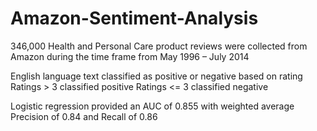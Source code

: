 # Amazon-Sentiment-Analysis
346,000 Health and Personal Care product reviews were collected from Amazon during the time frame from May 1996 – July 2014  

English language text classified as positive or negative based on rating
Ratings > 3 classified positive
Ratings <= 3 classified negative

Logistic regression provided an AUC of 0.855 with weighted average Precision of 0.84 and Recall of 0.86

